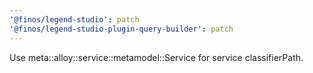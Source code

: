 ```yaml
---
'@finos/legend-studio': patch
'@finos/legend-studio-plugin-query-builder': patch
---
```


Use meta::alloy::service::metamodel::Service for service classifierPath.
